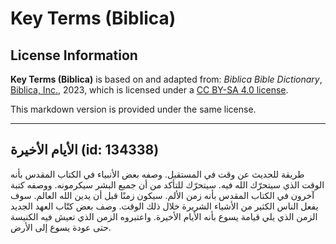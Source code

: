 # Key Terms (Biblica)

## License Information

**Key Terms (Biblica)** is based on and adapted from: _Biblica Bible Dictionary_, [Biblica, Inc.](https://www.biblica.com/), 2023, which is licensed under a [CC BY-SA 4.0 license](https://creativecommons.org/licenses/by-sa/4.0/legalcode.en).

This markdown version is provided under the same license.



--------------------------------

## الأيام الأخيرة (id: 134338)

طريقة للحديث عن وقت في المستقبل. وصفه بعض الأنبياء في الكتاب المقدس بأنه الوقت الذي سيتحرّك الله فيه. سيتحرّك للتأكد من أن جميع البشر سيكرمونه. ووصفه كتبة آخرون في الكتاب المقدس بأنه زمن الألم. سيكون زمنًا قبل أن يدين الله العالم. سوف يفعل الناس الكثير من الأشياء الشريرة خلال ذلك الوقت. وصف بعض كتّاب العهد الجديد الزمن الذي يلي قيامة يسوع بأنه الأيام الأخيرة. واعتبروه الزمن الذي تعيش فيه الكنيسة حتى عودة يسوع إلى الأرض.


